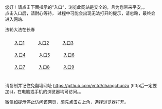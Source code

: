 您好！请点击下面指示的“入口”，浏览此网站是安全的，且为您带来平安。。 <br/>
点击入口后，请耐心等待， 过程中可能会出现无法打开的提示，请忽略，最终会进入网站. </br>

法轮大法在长春<br/>
<div style="padding:10px"><a style="margin:20px" target="_blank" href="https://d6y4euyqe3iiy.cloudfront.net/2Qpsp?wyrexc" id="ccLink1" rel="nofollow">入口1</a> <a target="_blank" style="margin:20px" href="https://d2thqubwjedpvq.cloudfront.net/2Qpsp?qjgqbr" id="ccLink2" rel="nofollow">入口2</a> <a style="margin:20px" target="_blank" href="https://d1ihlz10qqyei5.cloudfront.net/2Qpsp?vzziffd" id="ccLink3" rel="nofollow">入口3</a></div>

<div style="padding:10px" ><a style="margin:20px" target="_blank" href="https://d6y4euyqe3iiy.cloudfront.net/2Qpsp?wyrexc" id="ccLink4" rel="nofollow">入口4</a> <a style="margin:20px" href="https://d2thqubwjedpvq.cloudfront.net/2Qpsp?qjgqbr" target="_blank" id="ccLink5" rel="nofollow">入口5</a> <a style="margin:20px" href="https://d1ihlz10qqyei5.cloudfront.net/2Qpsp?vzziffd" target="_blank" id="ccLink6" rel="nofollow">入口6</a></div>

<div style="padding:10px"><a style="margin:20px" target="_blank" href="https://d6y4euyqe3iiy.cloudfront.net/2Qpsp?wyrexc" id="ccLink7" rel="nofollow">入口7</a> <a style="margin:20px" href="https://d2thqubwjedpvq.cloudfront.net/2Qpsp?qjgqbr" target="_blank" id="ccLink8" rel="nofollow">入口8</a> <a style="margin:20px" target="_blank" href="https://d1ihlz10qqyei5.cloudfront.net/2Qpsp?vzziffd" id="ccLink9" rel="nofollow">入口9</a></div>

<br/>



请复制并记住免翻墙网址 https://github.com/yntd/changchunzx (http后一定要加s)，在电脑或手机的浏览器均可访问。。<br/>

微信如提示停止访问该网页，须先点击右上角，选择浏览器打开。
